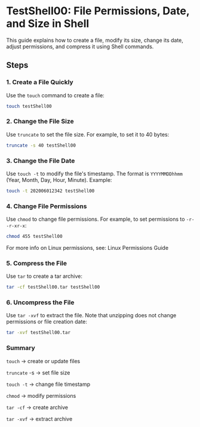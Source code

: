# TestShell00: File Permissions, Date, and Size in Shell

This guide explains how to create a file, modify its size, change its date, adjust permissions, and compress it using Shell commands.

## Steps

### 1. Create a File Quickly

Use the `touch` command to create a file:

```bash
touch testShell00
```
### 2. Change the File Size

Use `truncate` to set the file size. For example, to set it to 40 bytes:
```bash
truncate -s 40 testShell00
```
### 3. Change the File Date
Use `touch -t` to modify the file's timestamp. The format is `YYYYMMDDhhmm` (Year, Month, Day, Hour, Minute). Example:
```bash
touch -t 202006012342 testShell00
```
### 4. Change File Permissions
Use `chmod` to change file permissions. For example, to set permissions to `-r--r-xr-x`:
```bash
chmod 455 testShell00
```
For more info on Linux permissions, see: Linux Permissions Guide

### 5. Compress the File
Use `tar` to create a tar archive:
```bash
tar -cf testShell00.tar testShell00
```
### 6. Uncompress the File
Use `tar -xvf` to extract the file. Note that unzipping does not change permissions or file creation date:
```bash
tar -xvf testShell00.tar
```
### Summary

`touch` → create or update files

`truncate` -s → set file size

`touch -t` → change file timestamp

`chmod` → modify permissions

`tar -cf` → create archive

`tar -xvf` → extract archive

